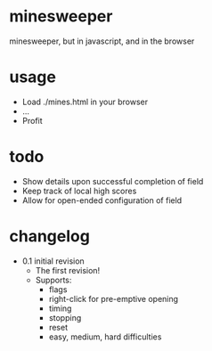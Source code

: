 minesweeper
===========

minesweeper, but in javascript, and in the browser

usage
=====

* Load ./mines.html in your browser
* ...
* Profit

todo
====

* Show details upon successful completion of field
* Keep track of local high scores
* Allow for open-ended configuration of field

changelog
=========

* 0.1 initial revision
  * The first revision!
  * Supports:
    * flags
    * right-click for pre-emptive opening
    * timing
    * stopping
    * reset
    * easy, medium, hard difficulties

